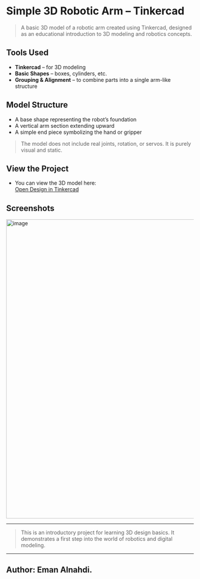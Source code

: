 # Simple 3D Robotic Arm – Tinkercad

> A basic 3D model of a robotic arm created using Tinkercad, designed as an educational introduction to 3D modeling and robotics concepts.

## Tools Used
- **Tinkercad** – for 3D modeling
- **Basic Shapes** – boxes, cylinders, etc.
- **Grouping & Alignment** – to combine parts into a single arm-like structure

##  Model Structure
- A base shape representing the robot’s foundation
- A vertical arm section extending upward
- A simple end piece symbolizing the hand or gripper

> The model does not include real joints, rotation, or servos. It is purely visual and static.

##  View the Project
- You can view the 3D model here:  
  [ Open Design in Tinkercad](https://www.tinkercad.com/things/f9HJGiSaWKM/edit?returnTo=%2Fdashboard)


##  Screenshots

<img width="1280" height="801" alt="image" src="https://github.com/user-attachments/assets/aae6f92e-2a1e-4da8-af98-34170f75afc4" />


---

> This is an introductory project for learning 3D design basics. It demonstrates a first step into the world of robotics and digital modeling.

---

 ## Author: Eman Alnahdi.
